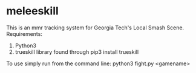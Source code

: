# meleeskill
This is an mmr tracking system for Georgia Tech's Local Smash Scene.
Requirements:
  1. Python3
  2. trueskill library found through pip3 install trueskill

To use simply run from the command line: python3 fight.py \<gamename\>
